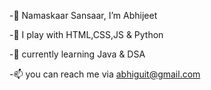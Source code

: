-🙏 Namaskaar Sansaar, I’m Abhijeet

-🧩 I play with HTML,CSS,JS & Python

-🌱 currently learning Java & DSA 

-📫 you can reach me via abhiguit@gmail.com
